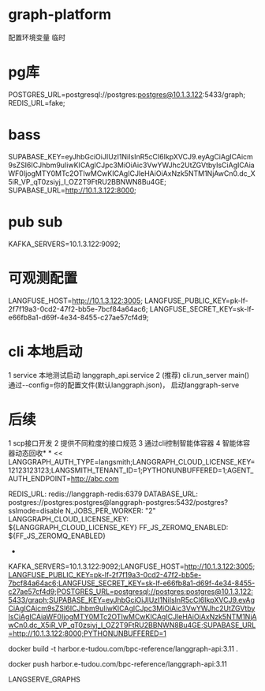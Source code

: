 # graph-platform

配置环境变量 临时
# pg库
POSTGRES_URL=postgresql://postgres:postgres@10.1.3.122:5433/graph;
REDIS_URL=fake;

# bass
SUPABASE_KEY=eyJhbGciOiJIUzI1NiIsInR5cCI6IkpXVCJ9.eyAgCiAgICAicm9sZSI6ICJhbm9uIiwKICAgICJpc3MiOiAic3VwYWJhc2UtZGVtbyIsCiAgICAiaWF0IjogMTY0MTc2OTIwMCwKICAgICJleHAiOiAxNzk5NTM1NjAwCn0.dc_X5iR_VP_qT0zsiyj_I_OZ2T9FtRU2BBNWN8Bu4GE;
SUPABASE_URL=http://10.1.3.122:8000;

# pub sub
KAFKA_SERVERS=10.1.3.122:9092;

# 可观测配置
LANGFUSE_HOST=http://10.1.3.122:3005;
LANGFUSE_PUBLIC_KEY=pk-lf-2f7f19a3-0cd2-47f2-bb5e-7bcf84a64ac6;
LANGFUSE_SECRET_KEY=sk-lf-e66fb8a1-d69f-4e34-8455-c27ae57cf4d9;

# cli 本地启动
1 service 本地测试启动
  langgraph_api.service
2 (推荐) cli.run_server main()
通过--config=你的配置文件(默认langgraph.json)， 启动langgraph-serve

# 后续
1 scp接口开发
2 提供不同粒度的接口规范
3 通过cli控制智能体容器
4 智能体容器动态回收*
*
<<
LANGGRAPH_AUTH_TYPE=langsmith;LANGGRAPH_CLOUD_LICENSE_KEY=12123123123;LANGSMITH_TENANT_ID=1;PYTHONUNBUFFERED=1;AGENT_AUTH_ENDPOINT=http://abc.com

REDIS_URL: redis://langgraph-redis:6379
DATABASE_URL: postgres://postgres:postgres@langgraph-postgres:5432/postgres?sslmode=disable
N_JOBS_PER_WORKER: "2"
LANGGRAPH_CLOUD_LICENSE_KEY: ${LANGGRAPH_CLOUD_LICENSE_KEY}
FF_JS_ZEROMQ_ENABLED: ${FF_JS_ZEROMQ_ENABLED}

* 
KAFKA_SERVERS=10.1.3.122:9092;LANGFUSE_HOST=http://10.1.3.122:3005;LANGFUSE_PUBLIC_KEY=pk-lf-2f7f19a3-0cd2-47f2-bb5e-7bcf84a64ac6;LANGFUSE_SECRET_KEY=sk-lf-e66fb8a1-d69f-4e34-8455-c27ae57cf4d9;POSTGRES_URL=postgresql://postgres:postgres@10.1.3.122:5433/graph;SUPABASE_KEY=eyJhbGciOiJIUzI1NiIsInR5cCI6IkpXVCJ9.eyAgCiAgICAicm9sZSI6ICJhbm9uIiwKICAgICJpc3MiOiAic3VwYWJhc2UtZGVtbyIsCiAgICAiaWF0IjogMTY0MTc2OTIwMCwKICAgICJleHAiOiAxNzk5NTM1NjAwCn0.dc_X5iR_VP_qT0zsiyj_I_OZ2T9FtRU2BBNWN8Bu4GE;SUPABASE_URL=http://10.1.3.122:8000;PYTHONUNBUFFERED=1

docker build -t  harbor.e-tudou.com/bpc-reference/langgraph-api:3.11   .

docker push  harbor.e-tudou.com/bpc-reference/langgraph-api:3.11 

LANGSERVE_GRAPHS
